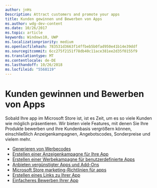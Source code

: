 ```yaml
---
author: jnHs
Description: Attract customers and promote your apps
title: Kunden gewinnen und Bewerben von Apps
ms.author: wdg-dev-content
ms.date: 10/26/2017
ms.topic: article
keywords: Windows10, UWP
ms.localizationpriority: medium
ms.openlocfilehash: 783531d3663f14ffbeb5b0fad950e41b14e39ddf
ms.sourcegitcommit: 6cc275f2151f78db40c11ace381ee2d35f0155f9
ms.translationtype: MT
ms.contentlocale: de-DE
ms.lasthandoff: 10/26/2018
ms.locfileid: "5568119"
---
```

# <a name="attract-customers-and-promote-your-apps"></a>Kunden gewinnen und Bewerben von Apps

Sobald Ihre app im Microsoft Store ist, ist es Zeit, um es so viele Kunden wie möglich präsentieren. Wir bieten viele Features, mit denen Sie Ihre Produkte bewerben und Ihre Kundenbasis vergrößern können, einschließlich Anzeigenkampagnen, Angebotscodes, Sonderpreise und vielem mehr.

-   [Generieren von Werbecodes](generate-promotional-codes.md)
-   [Erstellen einer Anzeigenkampagne für Ihre App](create-an-ad-campaign-for-your-app.md)
-   [Erstellen einer Werbekampagne für benutzerdefinierte Apps](create-a-custom-app-promotion-campaign.md)
-   [Anbieten vergünstigter Apps und Add-Ons](put-apps-and-add-ons-on-sale.md)
-   [Microsoft Store marketing-Richtlinien für apps](app-marketing-guidelines.md)
-   [Erstellen eines Links zu Ihrer App](link-to-your-app.md)
-   [Einfacheres Bewerben Ihrer App](make-your-app-easier-to-promote.md)

 

 
